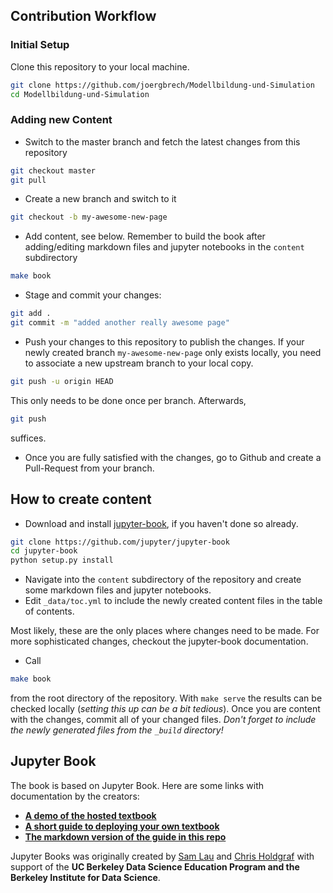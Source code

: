 ## Contribution Workflow

### Initial Setup

Clone this repository to your local machine.

 ```bash
 git clone https://github.com/joergbrech/Modellbildung-und-Simulation
 cd Modellbildung-und-Simulation
 ```
 
### Adding new Content
 
 * Switch to the master branch and fetch the latest changes from this repository
 ```bash
 git checkout master
 git pull
 ```
 * Create a new branch and switch to it
 ```bash
 git checkout -b my-awesome-new-page
 ```
 * Add content, see below. Remember to build the book after adding/editing markdown files and jupyter notebooks in the `content` subdirectory
 ```bash
 make book
 ```
 * Stage and commit your changes:
 ```bash
 git add .
 git commit -m "added another really awesome page"
 ```
 * Push your changes to this repository to publish the changes. If your newly created branch `my-awesome-new-page` only exists locally, you need to associate a new upstream branch to your local copy.
 ```bash
 git push -u origin HEAD
 ```
 This only needs to be done once per branch. Afterwards,
 ```bash
 git push
 ```
 suffices.
 * Once you are fully satisfied with the changes, go to Github and create a Pull-Request from your branch.

## How to create content

* Download and install [jupyter-book](https://github.com/jupyter/jupyter-book), if you haven't done so already.
```bash
git clone https://github.com/jupyter/jupyter-book
cd jupyter-book
python setup.py install
```
* Navigate into the `content` subdirectory of the repository and create some markdown files and jupyter notebooks.
* Edit `_data/toc.yml` to include the newly created content files in the table of contents.

Most likely, these are the only places where changes need to be made. For more sophisticated changes, checkout the jupyter-book documentation.

* Call
```bash
make book
```
from the root directory of the repository. With ```make serve``` the results can be checked locally (*setting this up can be a bit tedious*). Once you are content with the changes, commit all of your changed files. _Don't forget to include the newly generated files from the `_build` directory!_

## Jupyter Book

The book is based on Jupyter Book. Here are some links with documentation by the creators:

* **[A demo of the hosted textbook](http://jupyter.org/jupyter-book/ )**
* **[A short guide to deploying your own textbook](https://jupyter.org/jupyter-book/guide/01_overview)**
* **[The markdown version of the guide in this repo](content/guide/)**

Jupyter Books was originally created by [Sam Lau][sam] and [Chris Holdgraf][chris]
with support of the **UC Berkeley Data Science Education Program and the Berkeley
Institute for Data Science**.

[sam]: http://www.samlau.me/
[chris]: https://predictablynoisy.com
